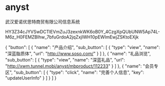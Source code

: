 # anyst
武汉爱诺优思特商贸有限公司信息系统


HY3Z34cJYVSwDCTlEVmZuJ3zexnkWK6oB0Y_4CzgXpQUbUNW5Ap74L-M6z_H0FEMZBIhw_7bfuGrdoA2jqZxjlWH10pEWImEwjZSKtoEXjk



{
    "button": [
        {
            "name": "产品介绍", 
            "sub_button": [
                {
                    "type": "view", 
                    "name": "深蓝脂质体", 
                    "url": "http://www.soso.com/"
                }
            ]
        }, 
        {
            "name": "礼品浏览", 
            "sub_button": [
                {
                    "type": "view", 
                    "name": "深蓝礼品", 
                    "url": "http://xwm.tunnel.mobi/anyst/mbproduct/112233"
                }
            ]
        }, 
        {
            "name": "会员专区", 
            "sub_button": [
                {
                    "type": "click", 
                    "name": "完善个人信息", 
                    "key": "updateUserInfo"
                }
            ]
        }
    ]
}